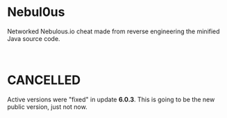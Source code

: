 # Nebul0us
Networked Nebulous.io cheat made from reverse engineering the minified Java source code.

<br />

# CANCELLED
Active versions were "fixed" in update **6.0.3**. This is going to be the new public version, just not now.
